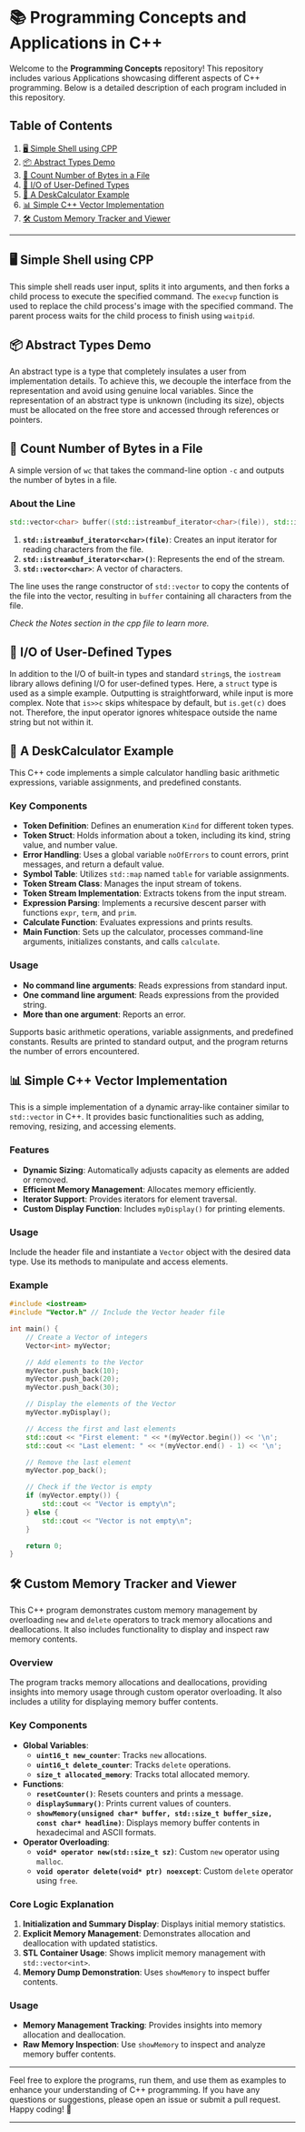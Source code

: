 # 📚 Programming Concepts and Applications in C++

Welcome to the **Programming Concepts** repository! This repository includes various Applications showcasing different aspects of C++ programming. Below is a detailed description of each program included in this repository.

## Table of Contents

1. [🖥️ Simple Shell using CPP](#simple-shell-using-cpp)
2. [📦 Abstract Types Demo](#abstract-types-demo)
3. [📂 Count Number of Bytes in a File](#count-number-of-bytes-in-a-file)
4. [🔄 I/O of User-Defined Types](#io-of-user-defined-types)
5. [🧮 A DeskCalculator Example](#a-deskcalculator-example)
6. [📊 Simple C++ Vector Implementation](#simple-c-vector-implementation)
7. [🛠️ Custom Memory Tracker and Viewer](#custom-memory-tracker-and-viewer)

---

## 🖥️ Simple Shell using CPP

This simple shell reads user input, splits it into arguments, and then forks a child process to execute the specified command. The `execvp` function is used to replace the child process's image with the specified command. The parent process waits for the child process to finish using `waitpid`.

## 📦 Abstract Types Demo

An abstract type is a type that completely insulates a user from implementation details. To achieve this, we decouple the interface from the representation and avoid using genuine local variables. Since the representation of an abstract type is unknown (including its size), objects must be allocated on the free store and accessed through references or pointers.

## 📂 Count Number of Bytes in a File

A simple version of `wc` that takes the command-line option `-c` and outputs the number of bytes in a file.

### About the Line

```cpp
std::vector<char> buffer((std::istreambuf_iterator<char>(file)), std::istreambuf_iterator<char>())
```

1. **`std::istreambuf_iterator<char>(file)`**: Creates an input iterator for reading characters from the file.
2. **`std::istreambuf_iterator<char>()`**: Represents the end of the stream.
3. **`std::vector<char>`**: A vector of characters.

The line uses the range constructor of `std::vector` to copy the contents of the file into the vector, resulting in `buffer` containing all characters from the file.

_Check the Notes section in the cpp file to learn more._

## 🔄 I/O of User-Defined Types

In addition to the I/O of built-in types and standard `string`s, the `iostream` library allows defining I/O for user-defined types. Here, a `struct` type is used as a simple example. Outputting is straightforward, while input is more complex. Note that `is>>c` skips whitespace by default, but `is.get(c)` does not. Therefore, the input operator ignores whitespace outside the name string but not within it.

## 🧮 A DeskCalculator Example

This C++ code implements a simple calculator handling basic arithmetic expressions, variable assignments, and predefined constants.

### Key Components

- **Token Definition**: Defines an enumeration `Kind` for different token types.
- **Token Struct**: Holds information about a token, including its kind, string value, and number value.
- **Error Handling**: Uses a global variable `noOfErrors` to count errors, print messages, and return a default value.
- **Symbol Table**: Utilizes `std::map` named `table` for variable assignments.
- **Token Stream Class**: Manages the input stream of tokens.
- **Token Stream Implementation**: Extracts tokens from the input stream.
- **Expression Parsing**: Implements a recursive descent parser with functions `expr`, `term`, and `prim`.
- **Calculate Function**: Evaluates expressions and prints results.
- **Main Function**: Sets up the calculator, processes command-line arguments, initializes constants, and calls `calculate`.

### Usage

- **No command line arguments**: Reads expressions from standard input.
- **One command line argument**: Reads expressions from the provided string.
- **More than one argument**: Reports an error.

Supports basic arithmetic operations, variable assignments, and predefined constants. Results are printed to standard output, and the program returns the number of errors encountered.

## 📊 Simple C++ Vector Implementation

This is a simple implementation of a dynamic array-like container similar to `std::vector` in C++. It provides basic functionalities such as adding, removing, resizing, and accessing elements.

### Features

- **Dynamic Sizing**: Automatically adjusts capacity as elements are added or removed.
- **Efficient Memory Management**: Allocates memory efficiently.
- **Iterator Support**: Provides iterators for element traversal.
- **Custom Display Function**: Includes `myDisplay()` for printing elements.

### Usage

Include the header file and instantiate a `Vector` object with the desired data type. Use its methods to manipulate and access elements.

### Example

```cpp
#include <iostream>
#include "Vector.h" // Include the Vector header file

int main() {
    // Create a Vector of integers
    Vector<int> myVector;

    // Add elements to the Vector
    myVector.push_back(10);
    myVector.push_back(20);
    myVector.push_back(30);

    // Display the elements of the Vector
    myVector.myDisplay();

    // Access the first and last elements
    std::cout << "First element: " << *(myVector.begin()) << '\n';
    std::cout << "Last element: " << *(myVector.end() - 1) << '\n';

    // Remove the last element
    myVector.pop_back();

    // Check if the Vector is empty
    if (myVector.empty()) {
        std::cout << "Vector is empty\n";
    } else {
        std::cout << "Vector is not empty\n";
    }

    return 0;
}
```

## 🛠️ Custom Memory Tracker and Viewer

This C++ program demonstrates custom memory management by overloading `new` and `delete` operators to track memory allocations and deallocations. It also includes functionality to display and inspect raw memory contents.

### Overview

The program tracks memory allocations and deallocations, providing insights into memory usage through custom operator overloading. It also includes a utility for displaying memory buffer contents.

### Key Components

- **Global Variables**:
  - **`uint16_t new_counter`**: Tracks `new` allocations.
  - **`uint16_t delete_counter`**: Tracks `delete` operations.
  - **`size_t allocated_memory`**: Tracks total allocated memory.
- **Functions**:
  - **`resetCounter()`**: Resets counters and prints a message.
  - **`displaySummary()`**: Prints current values of counters.
  - **`showMemory(unsigned char* buffer, std::size_t buffer_size, const char* headline)`**: Displays memory buffer contents in hexadecimal and ASCII formats.
- **Operator Overloading**:
  - **`void* operator new(std::size_t sz)`**: Custom `new` operator using `malloc`.
  - **`void operator delete(void* ptr) noexcept`**: Custom `delete` operator using `free`.

### Core Logic Explanation

1. **Initialization and Summary Display**: Displays initial memory statistics.
2. **Explicit Memory Management**: Demonstrates allocation and deallocation with updated statistics.
3. **STL Container Usage**: Shows implicit memory management with `std::vector<int>`.
4. **Memory Dump Demonstration**: Uses `showMemory` to inspect buffer contents.

### Usage

- **Memory Management Tracking**: Provides insights into memory allocation and deallocation.
- **Raw Memory Inspection**: Use `showMemory` to inspect and analyze memory buffer contents.

---

Feel free to explore the programs, run them, and use them as examples to enhance your understanding of C++ programming. If you have any questions or suggestions, please open an issue or submit a pull request. Happy coding! 🎉

---

